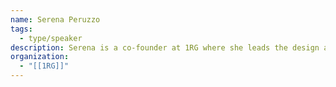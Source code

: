 ```yaml
---
name: Serena Peruzzo
tags:
  - type/speaker
description: Serena is a co-founder at 1RG where she leads the design and implementation of data driven solutions for nonprofits and progressive organizations. She has over a decade of experience at the intersection of machine learning, statistics and business.
organization:
  - "[[1RG]]"
---
```

